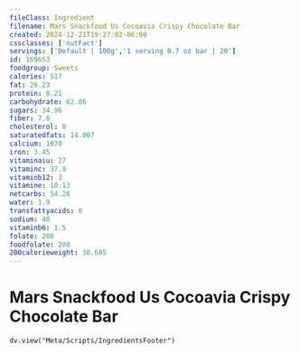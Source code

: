 ```yaml
---
fileClass: Ingredient
filename: Mars Snackfood Us Cocoavia Crispy Chocolate Bar
created: 2024-12-21T19:27:02-06:00
cssclasses: ['nutFact']
servings: ['Default | 100g','1 serving 0.7 oz bar | 20']
id: 169653
foodgroup: Sweets
calories: 517
fat: 26.23
protein: 8.21
carbohydrate: 62.06
sugars: 34.96
fiber: 7.8
cholesterol: 0
saturatedfats: 14.007
calcium: 1070
iron: 3.45
vitaminaiu: 27
vitaminc: 37.9
vitaminb12: 3
vitamine: 10.13
netcarbs: 54.26
water: 1.9
transfattyacids: 0
sodium: 40
vitaminb6: 1.5
folate: 200
foodfolate: 200
200calorieweight: 38.685
---
```


# Mars Snackfood Us Cocoavia Crispy Chocolate Bar

```dataviewjs
dv.view("Meta/Scripts/IngredientsFooter")
```